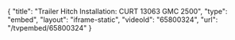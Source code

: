 {
    "title": "Trailer Hitch Installation: CURT 13063 GMC 2500",
    "type": "embed",
    "layout": "iframe-static",
    "videoId": "65800324",
    "url": "\/tvpembed\/65800324"
}